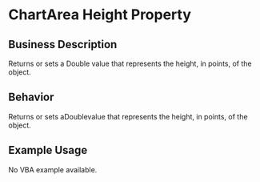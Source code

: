 # ChartArea Height Property

## Business Description
Returns or sets a Double value that represents the height, in points, of the object.

## Behavior
Returns or sets aDoublevalue that represents the height, in points, of the object.

## Example Usage
No VBA example available.